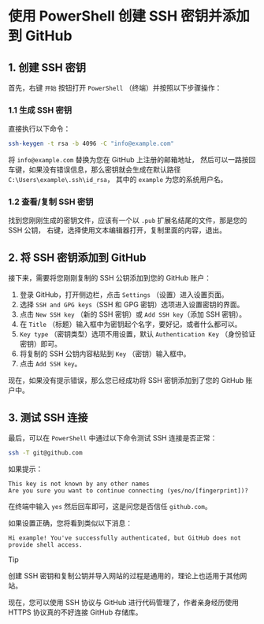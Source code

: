 # 使用 PowerShell 创建 SSH 密钥并添加到 GitHub

## 1. 创建 SSH 密钥

首先，右键 `开始` 按钮打开 `PowerShell` （终端）并按照以下步骤操作：

### 1.1 生成 SSH 密钥
直接执行以下命令：

```bash
ssh-keygen -t rsa -b 4096 -C "info@example.com"
```

将 `info@example.com` 替换为您在 GitHub 上注册的邮箱地址，
然后可以一路按回车键，如果没有错误信息，那么密钥就会生成在默认路径 `C:\Users\example\.ssh\id_rsa`，
其中的 `example` 为您的系统用户名。

### 1.2 查看/复制 SSH 密钥
找到您刚刚生成的密钥文件，应该有一个以 `.pub` 扩展名结尾的文件，那是您的 SSH 公钥，
右键，选择使用文本编辑器打开，复制里面的内容，退出。

## 2. 将 SSH 密钥添加到 GitHub

接下来，需要将您刚刚复制的 SSH 公钥添加到您的 GitHub 账户：

1. 登录 GitHub，打开侧边栏，点击 `Settings` （设置）进入设置页面。
2. 选择 `SSH and GPG keys`（SSH 和 GPG 密钥）选项进入设置密钥的界面。
3. 点击 `New SSH key` （新的 SSH 密钥）或 `Add SSH key`（添加 SSH 密钥）。
4. 在 `Title` （标题）输入框中为密钥起个名字，要好记，或者什么都可以。
5. `Key type` （密钥类型）选项不用设置，默认 `Authentication Key` （身份验证密钥）即可。
6. 将复制的 SSH 公钥内容粘贴到 `Key` （密钥）输入框中。
7. 点击 `Add SSH key`。

现在，如果没有提示错误，那么您已经成功将 SSH 密钥添加到了您的 GitHub 账户中。

## 3. 测试 SSH 连接

最后，可以在 `PowerShell` 中通过以下命令测试 SSH 连接是否正常：

```bash
ssh -T git@github.com
```

如果提示：

```
This key is not known by any other names
Are you sure you want to continue connecting (yes/no/[fingerprint])?
```

在终端中输入 `yes` 然后回车即可，这是问您是否信任 `github.com`。

如果设置正确，您将看到类似以下消息：

```
Hi example! You've successfully authenticated, but GitHub does not provide shell access.
```

> [!TIP]
> 创建 SSH 密钥和复制公钥并导入网站的过程是通用的，理论上也适用于其他网站。

现在，您可以使用 SSH 协议与 GitHub 进行代码管理了，作者亲身经历使用 HTTPS 协议真的不好连接 GitHub 存储库。
